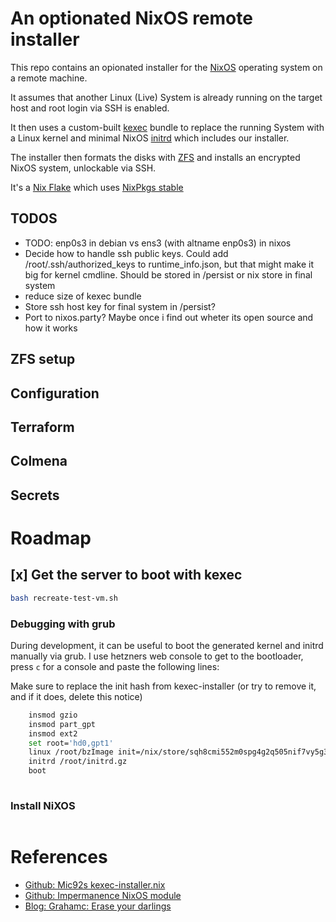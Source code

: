 # An optionated NixOS remote installer

This repo contains an opionated installer for the [NixOS](https://nixos.org) operating system on a remote machine.

It assumes that another Linux (Live) System is already running on the target host and root login via SSH is enabled.

It then uses a custom-built [kexec](https://en.wikipedia.org/wiki/Kexec) bundle to replace the running System with a Linux kernel and minimal NixOS [initrd](https://en.wikipedia.org/wiki/Initial_ramdisk) which includes our installer.

The installer then formats the disks with [ZFS](https://openzfs.org/wiki/Main_Page) and installs an encrypted NixOS system, unlockable via SSH.

It's a [Nix Flake]() which uses [NixPkgs stable]()

## TODOS
- TODO: enp0s3  in debian vs ens3 (with altname enp0s3) in nixos
- Decide how to handle ssh public keys.
  Could add /root/.ssh/authorized_keys to runtime_info.json, but that might make it big for kernel cmdline.
  Should be stored in /persist or nix store in final system
- reduce size of kexec bundle
- Store ssh host key for final system in /persist?
- Port to nixos.party? Maybe once i find out wheter its open source and how it works

## ZFS setup

## Configuration

## Terraform

## Colmena 


## Secrets 
 

# Roadmap

## [x] Get the server to boot with kexec

``` sh
bash recreate-test-vm.sh
```

### Debugging with grub

During development, it can be useful to boot the generated kernel and initrd manually via grub. I use hetzners web console
to get to the bootloader, press `c` for a console and paste the following lines:

Make sure to replace the init hash from kexec-installer (or try to remove it, and if it does, delete this notice)

``` sh
    insmod gzio
    insmod part_gpt
    insmod ext2
    set root='hd0,gpt1'
    linux /root/bzImage init=/nix/store/sqh8cmi552m0spg4g2q505nif7vy5g3p-nixos-system-nixos-21.05pre-git/init loglevel=4
    initrd /root/initrd.gz 
    boot
    
```

### Install NiXOS

``` sh
```
# References
* [Github: Mic92s kexec-installer.nix](https://gist.github.com/Mic92/4fdf9a55131a7452f97003f445294f97)
* [Github: Impermanence NixOS module](https://github.com/nix-community/impermanence)
* [Blog: Grahamc: Erase your darlings](https://grahamc.com/blog/erase-your-darlings)
